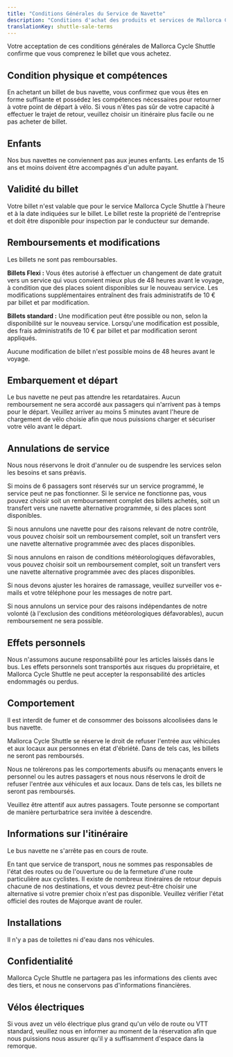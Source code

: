 ```yaml
---
title: "Conditions Générales du Service de Navette"
description: "Conditions d'achat des produits et services de Mallorca Cycle Shuttle."
translationKey: shuttle-sale-terms
---
```


Votre acceptation de ces conditions générales de Mallorca Cycle Shuttle confirme que vous comprenez le billet que vous achetez.

## Condition physique et compétences

En achetant un billet de bus navette, vous confirmez que vous êtes en forme suffisante et possédez les compétences nécessaires pour retourner à votre point de départ à vélo. Si vous n'êtes pas sûr de votre capacité à effectuer le trajet de retour, veuillez choisir un itinéraire plus facile ou ne pas acheter de billet.

## Enfants

Nos bus navettes ne conviennent pas aux jeunes enfants. Les enfants de 15 ans et moins doivent être accompagnés d'un adulte payant.

## Validité du billet

Votre billet n'est valable que pour le service Mallorca Cycle Shuttle à l'heure et à la date indiquées sur le billet. Le billet reste la propriété de l'entreprise et doit être disponible pour inspection par le conducteur sur demande.

## Remboursements et modifications

Les billets ne sont pas remboursables.

**Billets Flexi :** Vous êtes autorisé à effectuer un changement de date gratuit vers un service qui vous convient mieux plus de 48 heures avant le voyage, à condition que des places soient disponibles sur le nouveau service. Les modifications supplémentaires entraînent des frais administratifs de 10 € par billet et par modification.

**Billets standard :** Une modification peut être possible ou non, selon la disponibilité sur le nouveau service. Lorsqu'une modification est possible, des frais administratifs de 10 € par billet et par modification seront appliqués.

Aucune modification de billet n'est possible moins de 48 heures avant le voyage.

## Embarquement et départ

Le bus navette ne peut pas attendre les retardataires. Aucun remboursement ne sera accordé aux passagers qui n'arrivent pas à temps pour le départ. Veuillez arriver au moins 5 minutes avant l'heure de chargement de vélo choisie afin que nous puissions charger et sécuriser votre vélo avant le départ.

## Annulations de service

Nous nous réservons le droit d'annuler ou de suspendre les services selon les besoins et sans préavis.

Si moins de 6 passagers sont réservés sur un service programmé, le service peut ne pas fonctionner. Si le service ne fonctionne pas, vous pouvez choisir soit un remboursement complet des billets achetés, soit un transfert vers une navette alternative programmée, si des places sont disponibles.

Si nous annulons une navette pour des raisons relevant de notre contrôle, vous pouvez choisir soit un remboursement complet, soit un transfert vers une navette alternative programmée avec des places disponibles.

Si nous annulons en raison de conditions météorologiques défavorables, vous pouvez choisir soit un remboursement complet, soit un transfert vers une navette alternative programmée avec des places disponibles.

Si nous devons ajuster les horaires de ramassage, veuillez surveiller vos e-mails et votre téléphone pour les messages de notre part.

Si nous annulons un service pour des raisons indépendantes de notre volonté (à l'exclusion des conditions météorologiques défavorables), aucun remboursement ne sera possible.

## Effets personnels

Nous n'assumons aucune responsabilité pour les articles laissés dans le bus. Les effets personnels sont transportés aux risques du propriétaire, et Mallorca Cycle Shuttle ne peut accepter la responsabilité des articles endommagés ou perdus.

## Comportement

Il est interdit de fumer et de consommer des boissons alcoolisées dans le bus navette.

Mallorca Cycle Shuttle se réserve le droit de refuser l'entrée aux véhicules et aux locaux aux personnes en état d'ébriété. Dans de tels cas, les billets ne seront pas remboursés.

Nous ne tolérerons pas les comportements abusifs ou menaçants envers le personnel ou les autres passagers et nous nous réservons le droit de refuser l'entrée aux véhicules et aux locaux. Dans de tels cas, les billets ne seront pas remboursés.

Veuillez être attentif aux autres passagers. Toute personne se comportant de manière perturbatrice sera invitée à descendre.

## Informations sur l'itinéraire

Le bus navette ne s'arrête pas en cours de route.

En tant que service de transport, nous ne sommes pas responsables de l'état des routes ou de l'ouverture ou de la fermeture d'une route particulière aux cyclistes. Il existe de nombreux itinéraires de retour depuis chacune de nos destinations, et vous devrez peut-être choisir une alternative si votre premier choix n'est pas disponible. Veuillez vérifier l'état officiel des routes de Majorque avant de rouler.

## Installations

Il n'y a pas de toilettes ni d'eau dans nos véhicules.

## Confidentialité

Mallorca Cycle Shuttle ne partagera pas les informations des clients avec des tiers, et nous ne conservons pas d'informations financières.

## Vélos électriques

Si vous avez un vélo électrique plus grand qu'un vélo de route ou VTT standard, veuillez nous en informer au moment de la réservation afin que nous puissions nous assurer qu'il y a suffisamment d'espace dans la remorque.
